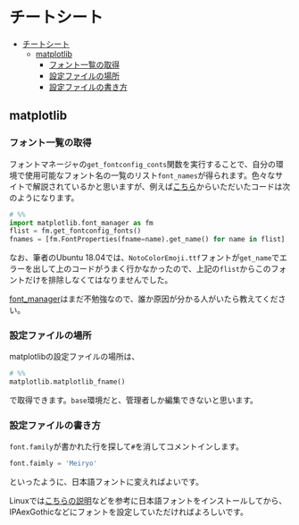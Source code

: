# チートシート

- [チートシート](#チートシート)
  - [matplotlib](#matplotlib)
    - [フォント一覧の取得](#フォント一覧の取得)
    - [設定ファイルの場所](#設定ファイルの場所)
    - [設定ファイルの書き方](#設定ファイルの書き方)

## matplotlib

### フォント一覧の取得

フォントマネージャの`get_fontconfig_conts`関数を実行することで、自分の環境で使用可能なフォント名の一覧のリスト`font_names`が得られます。色々なサイトで解説されているかと思いますが、例えば[こちら](http://www2.yukawa.kyoto-u.ac.jp/~koudai.sugimoto/dokuwiki/doku.php?id=python:matplotlib:%E3%83%95%E3%82%A9%E3%83%B3%E3%83%88%E3%81%AE%E8%A8%AD%E5%AE%9A)からいただいたコードは次のようになります。

```python
# %%
import matplotlib.font_manager as fm
flist = fm.get_fontconfig_fonts()
fnames = [fm.FontProperties(fname=name).get_name() for name in flist]
```

なお、筆者のUbuntu 18.04では、`NotoColorEmoji.ttf`フォントが`get_name`でエラーを出して上のコードがうまく行かなかったので、上記の`flist`からこのフォントだけを排除しなくてはなりませんでした。

[font_manager](https://matplotlib.org/stable/api/font_manager_api.html)はまだ不勉強なので、誰か原因が分かる人がいたら教えてください。

### 設定ファイルの場所

matplotlibの設定ファイルの場所は、

```python
# %%
matplotlib.matplotlib_fname()
```

で取得できます。`base`環境だと、管理者しか編集できないと思います。

### 設定ファイルの書き方

`font.family`が書かれた行を探して`#`を消してコメントインします。

```python
font.faimly = 'Meiryo'
```

といったように、日本語フォントに変えればよいです。

Linuxでは[こちらの説明](https://blank-oldstranger.com/2018/11/08/matplotlib-japanese/)などを参考に日本語フォントをインストールしてから、IPAexGothicなどにフォントを設定していただければよろしいです。
